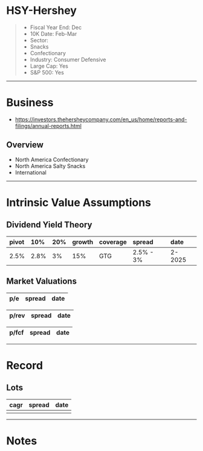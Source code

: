 # HSY-Hershey

>- Fiscal Year End: Dec  
>- 10K Date:  Feb-Mar 
>- Sector:  
>  - Snacks
>  - Confectionary
>- Industry: Consumer Defensive
>- Large Cap: Yes
>- S&P 500: Yes

---

# Business
- https://investors.thehersheycompany.com/en_us/home/reports-and-filings/annual-reports.html

## Overview
- North America Confectionary
- North America Salty Snacks
- International

---

# Intrinsic Value Assumptions

## Dividend Yield Theory
| pivot | 10%  | 20% | growth | coverage | spread    | date   |
|:------|:-----|:----|:-------|:---------|:----------|:-------|
| 2.5%  | 2.8% | 3%  | 15%    | GTG      | 2.5% - 3% | 2-2025 |


## Market Valuations
| p/e | spread | date |
|:----|:-------|:-----|


| p/rev | spread | date |
|:------|:-------|:-----|


| p/fcf | spread | date |
|:------|:-------|:-----|


---

# Record
## Lots
| cagr | spread | date |
|:-----|:-------|:-----|
|      |        |      |
---

# Notes 
